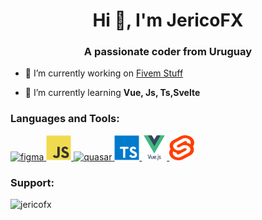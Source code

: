 <h1 align="center">Hi 👋, I'm JericoFX</h1>
<h3 align="center">A passionate coder from Uruguay</h3>

- 🔭 I’m currently working on [Fivem Stuff](https://github.com/JericoFX/fx-garage)

- 🌱 I’m currently learning **Vue, Js, Ts,Svelte**


<h3 align="left">Languages and Tools:</h3>
<p align="left"> <a href="https://www.figma.com/" target="_blank"> <img src="https://www.vectorlogo.zone/logos/figma/figma-icon.svg" alt="figma" width="40" height="40"/> </a> <a href="https://developer.mozilla.org/en-US/docs/Web/JavaScript" target="_blank"> <img src="https://raw.githubusercontent.com/devicons/devicon/master/icons/javascript/javascript-original.svg" alt="javascript" width="40" height="40"/> </a> <a href="https://quasar.dev/" target="_blank"> <img src="https://cdn.quasar.dev/logo/svg/quasar-logo.svg" alt="quasar" width="40" height="40"/> </a> <a href="https://www.typescriptlang.org/" target="_blank"> <img src="https://raw.githubusercontent.com/devicons/devicon/master/icons/typescript/typescript-original.svg" alt="typescript" width="40" height="40"/> </a> <a href="https://vuejs.org/" target="_blank"> <img src="https://raw.githubusercontent.com/devicons/devicon/master/icons/vuejs/vuejs-original-wordmark.svg" alt="Svelte" width="40" height="40"/>  </a> <a href="https://svelte.dev/" target="_blank"> <img src="https://raw.githubusercontent.com/devicons/devicon/master/icons/svelte/svelte-original.svg" alt="vuejs" width="40" height="40"/>  </a> </p>

<h3 align="left">Support:</h3>
<p><a href="https://www.buymeacoffee.com/jericofx"> <img align="left" src="https://cdn.buymeacoffee.com/buttons/v2/default-yellow.png" height="50" width="210" alt="jericofx" /></a></p><br><br>

